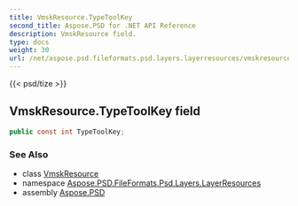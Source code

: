 ```yaml
---
title: VmskResource.TypeToolKey
second_title: Aspose.PSD for .NET API Reference
description: VmskResource field. 
type: docs
weight: 30
url: /net/aspose.psd.fileformats.psd.layers.layerresources/vmskresource/typetoolkey/
---
```

{{< psd/tize >}}
## VmskResource.TypeToolKey field

```csharp
public const int TypeToolKey;
```

### See Also

* class [VmskResource](../)
* namespace [Aspose.PSD.FileFormats.Psd.Layers.LayerResources](../../vmskresource/)
* assembly [Aspose.PSD](../../../)


